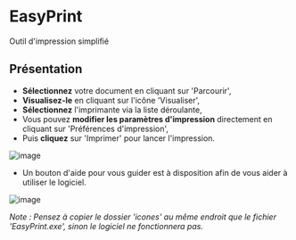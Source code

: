 # EasyPrint
Outil d'impression simplifié

## Présentation
- **Sélectionnez** votre document en cliquant sur 'Parcourir',
- **Visualisez-le** en cliquant sur l'icône 'Visualiser',
- **Sélectionnez** l'imprimante via la liste déroulante,
- Vous pouvez **modifier les paramètres d'impression** directement en cliquant sur 'Préférences d'impression',
- Puis **cliquez** sur 'Imprimer' pour lancer l'impression.

![image](https://github.com/BenjaminLeq/EasyPrint/assets/85110287/f6ad9f0b-0026-4bb2-99b6-2d86bd1e1e49)

- Un bouton d'aide pour vous guider est à disposition afin de vous aider à utiliser le logiciel.

![image](https://github.com/BenjaminLeq/EasyPrint/assets/85110287/0c569798-18e2-48a0-842b-55ca7e9609cd)

*Note : Pensez à copier le dossier 'icones' au même endroit que le fichier 'EasyPrint.exe', sinon le logiciel ne fonctionnera pas.*
